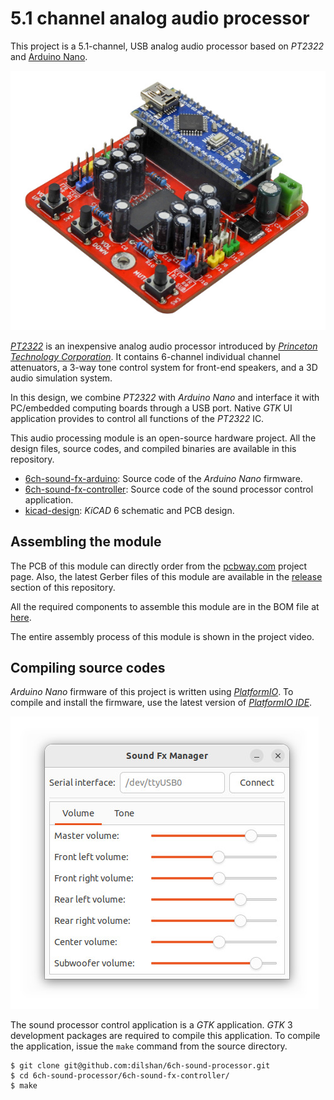 # 5.1 channel analog audio processor

This project is a 5.1-channel, USB analog audio processor based on *PT2322* and [Arduino Nano](https://store.arduino.cc/products/arduino-nano).

![Finished 5.1-channel analog audio processor board.](https://raw.githubusercontent.com/dilshan/6ch-sound-processor/main/resources/6ch-afx-board.jpg)

[*PT2322*](https://www.alldatasheet.com/datasheet-pdf/pdf/167269/ETC1/PT2322.html) is an inexpensive analog audio processor introduced by [*Princeton Technology Corporation*](http://www.princeton.com.tw/). It contains 6-channel individual channel attenuators, a 3-way tone control system for front-end speakers, and a 3D audio simulation system.

In this design, we combine *PT2322* with *Arduino Nano* and interface it with PC/embedded computing boards through a USB port. Native *GTK* UI application provides to control all functions of the *PT2322* IC.

This audio processing module is an open-source hardware project. All the design files, source codes, and compiled binaries are available in this repository.

- [6ch-sound-fx-arduino](https://github.com/dilshan/6ch-sound-processor/tree/main/6ch-sound-fx-arduino): Source code of the *Arduino Nano* firmware.
- [6ch-sound-fx-controller](https://github.com/dilshan/6ch-sound-processor/tree/main/6ch-sound-fx-controller): Source code of the sound processor control application.
- [kicad-design](https://github.com/dilshan/6ch-sound-processor/tree/main/kicad-design): *KiCAD* 6 schematic and PCB design.

## Assembling the module

The PCB of this module can directly order from the [pcbway.com](https://www.pcbway.com/) project page. Also, the latest Gerber files of this module are available in the [release](https://github.com/dilshan/6ch-sound-processor/releases) section of this repository.

All the required components to assemble this module are in the BOM file at [here](https://github.com/dilshan/6ch-sound-processor/tree/main/kicad-design/6ch-sound-fx-proc-bom.pdf).

The entire assembly process of this module is shown in the project video.

## Compiling source codes

*Arduino Nano* firmware of this project is written using [*PlatformIO*](https://platformio.org/). To compile and install the firmware, use the latest version of [*PlatformIO IDE*](https://platformio.org/platformio-ide).

![Sound processor control application](https://raw.githubusercontent.com/dilshan/6ch-sound-processor/main/resources/6ch-afx-control-app.jpg)

The sound processor control application is a *GTK* application. *GTK* 3 development packages are required to compile this application. To compile the application, issue the `make` command from the source directory.

```
$ git clone git@github.com:dilshan/6ch-sound-processor.git
$ cd 6ch-sound-processor/6ch-sound-fx-controller/
$ make
```

